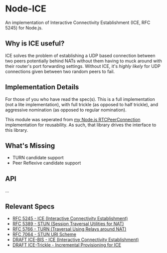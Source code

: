# Node-ICE
An implementation of Interactive Connectivity Establishment (ICE, RFC 5245) for
Node.js.

## Why is ICE useful?
ICE solves the problem of establishing a UDP based connection between two peers
potentially behind NATs without them having to muck around with their router's
port forwarding settings.  Without ICE, it's *highly likely* for UDP
connections given between two random peers to fail.

## Implementation Details
For those of you who have read the spec(s).  This is a full implementation (not
a lite implementation), with full trickle (as opposed to half trickle), and
aggressive nomination (as opposed to regular nomination).

This module was seperated from
[my Node.js RTCPeerConnection](https://github.com/nickdesaulniers/node-rtc-peer-connection)
implementation for reusability. As such, that library drives the interface to
this library.

## What's Missing
* TURN candidate support
* Peer Reflexive candidate support

## API
...

## Relevant Specs
* [RFC 5245 - ICE (Interactive Connectivity Establishment)](https://tools.ietf.org/html/rfc5245)
* [RFC 5389 - STUN (Session Traversal Utilities for NAT)](https://tools.ietf.org/html/rfc5389)
* [RFC 5766 - TURN (Traversal Using Relays around NAT)](https://tools.ietf.org/html/rfc5766)
* [RFC 7064 - STUN URI Scheme](https://tools.ietf.org/html/rfc7064)
* [DRAFT ICE-BIS - ICE (Interactive Connectivity Establishment)](https://tools.ietf.org/html/draft-ietf-ice-rfc5245bis-00)
* [DRAFT ICE-Trickle - Incremental Provisioning for ICE](https://tools.ietf.org/html/draft-ietf-ice-trickle-01)

